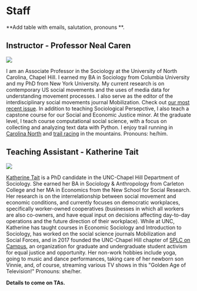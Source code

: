# Staff

**Add table with emails, salutation, pronouns **.


## Instructor - Professor Neal Caren
![](https://nealcaren.org/author/admin/avatar_hu36f865199475b96e468b8f9ca317e609_591545_250x250_fill_q90_lanczos_center.jpg)

I am an Associate Professor in the Sociology at the University of North Carolina, Chapel Hill. I earned my BA in Sociology from Columbia University and my PhD from New York University. My current research is on contemporary US social movements and the uses of media data for understanding movement processes. I also serve as the editor of the interdisciplinary social movements journal Mobilization. Check out [our most recent issue](https://mobilizationjournal.org/toc/maiq/24/1). In addition to teaching Sociological Persepctive, I also teach a capstone course for our Social and Economic Justice minor. At the graduate level, I teach course computational social science, with a focus on collecting and analyzing text data with Python. I enjoy trail running in [Carolina North](https://facilities.unc.edu/operations/grounds-services/carolina-north-forest/) and [trail racing](https://ultrasignup.com/results_participant.aspx?fname=Neal&lname=Caren) in the mountains. Pronouns: he/him.

## Teaching Assistant - Katherine Tait
![](http://katherinetait.web.unc.edu/files/2019/05/Katherine-Tait.jpeg)

[Katherine Tait](http://katherinetait.web.unc.edu/) is a PhD candidate in the UNC-Chapel Hill Department of Sociology. She earned her BA in Sociology & Anthropology from Carleton College and her MA in Economics from the New School for Social Research. Her research is on the interrelationship between social movement and economic conditions, and currently focuses on democratic workplaces, specifically worker-owned cooperatives (businesses in which all workers are also co-owners, and have equal input on decisions affecting day-to-day operations and the future direction of their workplace). While at UNC, Katherine has taught courses in Economic Sociology and Introduction to Sociology, has worked on the social science journals Mobilization and Social Forces, and in 2017 founded the UNC-Chapel Hill chapter of [SPLC on Campus](https://www.splcenter.org/), an organization for graduate and undergraduate student activism for equal justice and opportunity. Her non-work hobbies include yoga, going to music and dance performances, taking care of her newborn son Vinnie, and, of course, streaming various TV shows in this "Golden Age of Television!" Pronouns: she/her.


**Details to come on TAs.**
